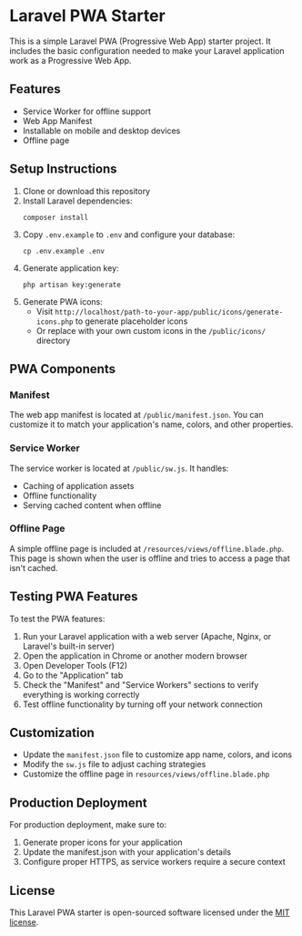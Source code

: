 # Laravel PWA Starter

This is a simple Laravel PWA (Progressive Web App) starter project. It includes the basic configuration needed to make your Laravel application work as a Progressive Web App.

## Features

- Service Worker for offline support
- Web App Manifest
- Installable on mobile and desktop devices
- Offline page

## Setup Instructions

1. Clone or download this repository
2. Install Laravel dependencies:
   ```
   composer install
   ```
3. Copy `.env.example` to `.env` and configure your database:
   ```
   cp .env.example .env
   ```
4. Generate application key:
   ```
   php artisan key:generate
   ```
5. Generate PWA icons:
   - Visit `http://localhost/path-to-your-app/public/icons/generate-icons.php` to generate placeholder icons
   - Or replace with your own custom icons in the `/public/icons/` directory

## PWA Components

### Manifest

The web app manifest is located at `/public/manifest.json`. You can customize it to match your application's name, colors, and other properties.

### Service Worker

The service worker is located at `/public/sw.js`. It handles:
- Caching of application assets
- Offline functionality
- Serving cached content when offline

### Offline Page

A simple offline page is included at `/resources/views/offline.blade.php`. This page is shown when the user is offline and tries to access a page that isn't cached.

## Testing PWA Features

To test the PWA features:

1. Run your Laravel application with a web server (Apache, Nginx, or Laravel's built-in server)
2. Open the application in Chrome or another modern browser
3. Open Developer Tools (F12)
4. Go to the "Application" tab
5. Check the "Manifest" and "Service Workers" sections to verify everything is working correctly
6. Test offline functionality by turning off your network connection

## Customization

- Update the `manifest.json` file to customize app name, colors, and icons
- Modify the `sw.js` file to adjust caching strategies
- Customize the offline page in `resources/views/offline.blade.php`

## Production Deployment

For production deployment, make sure to:

1. Generate proper icons for your application
2. Update the manifest.json with your application's details
3. Configure proper HTTPS, as service workers require a secure context

## License

This Laravel PWA starter is open-sourced software licensed under the [MIT license](https://opensource.org/licenses/MIT).
